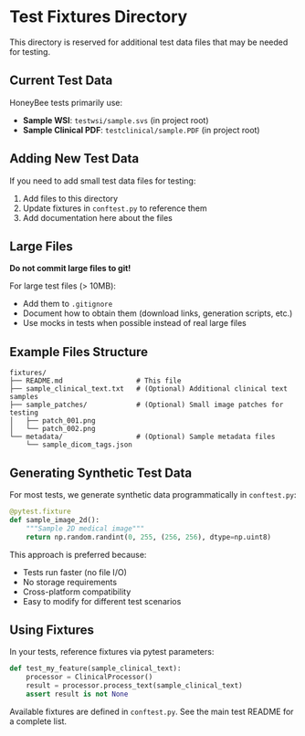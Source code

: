 # Test Fixtures Directory

This directory is reserved for additional test data files that may be needed for testing.

## Current Test Data

HoneyBee tests primarily use:
- **Sample WSI**: `testwsi/sample.svs` (in project root)
- **Sample Clinical PDF**: `testclinical/sample.PDF` (in project root)

## Adding New Test Data

If you need to add small test data files for testing:

1. Add files to this directory
2. Update fixtures in `conftest.py` to reference them
3. Add documentation here about the files

## Large Files

**Do not commit large files to git!**

For large test files (> 10MB):
- Add them to `.gitignore`
- Document how to obtain them (download links, generation scripts, etc.)
- Use mocks in tests when possible instead of real large files

## Example Files Structure

```
fixtures/
├── README.md                  # This file
├── sample_clinical_text.txt   # (Optional) Additional clinical text samples
├── sample_patches/            # (Optional) Small image patches for testing
│   ├── patch_001.png
│   └── patch_002.png
└── metadata/                  # (Optional) Sample metadata files
    └── sample_dicom_tags.json
```

## Generating Synthetic Test Data

For most tests, we generate synthetic data programmatically in `conftest.py`:

```python
@pytest.fixture
def sample_image_2d():
    """Sample 2D medical image"""
    return np.random.randint(0, 255, (256, 256), dtype=np.uint8)
```

This approach is preferred because:
- Tests run faster (no file I/O)
- No storage requirements
- Cross-platform compatibility
- Easy to modify for different test scenarios

## Using Fixtures

In your tests, reference fixtures via pytest parameters:

```python
def test_my_feature(sample_clinical_text):
    processor = ClinicalProcessor()
    result = processor.process_text(sample_clinical_text)
    assert result is not None
```

Available fixtures are defined in `conftest.py`. See the main test README for a complete list.
